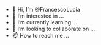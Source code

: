 - 👋 Hi, I’m @FrancescoLucia
- 👀 I’m interested in ...
- 🌱 I’m currently learning ...
- 💞️ I’m looking to collaborate on ...
- 📫 How to reach me ...

<!---
FrancescoLucia/FrancescoLucia is a ✨ special ✨ repository because its `README.md` (this file) appears on your GitHub profile.
You can click the Preview link to take a look at your changes.
--->
